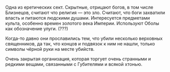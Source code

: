Одна из еретических сект. Cкрытные, отрицают богов, в том числе Близнецов, считают что религия — это зло. Считают, что боги захватили власть и питаются людскими душами. Интересуется предметами культа, особенно времен золотого века Империи. 
Используют Оболы как обозначение улуги. (???)

Когда-то давно они прославились тем, что убили несколько верховных священников, да так, что концов и подвязок к ним не нашли, только символы чёрной руки на месте убийств. 

Очень закрытая организация, которая торгует очень странными и редкими вещами, связанными с Губителями и всякой хтонью. 
